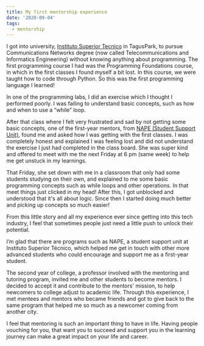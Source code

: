 ```yaml
---
title: My first mentorship experience
date: '2020-09-04'
tags:
  - mentorship
---
```


I got into university, [Instituto Superior Tecnico](https://tecnico.ulisboa.pt/) in TagusPark, to pursue Communications Networks degree (now called Telecommunications and Informatics Engineering) without knowing anything about programming. The first programming course I had was the Programming Foundations course, in which in the first classes I found myself a bit lost. In this course, we were taught how to code through Python. So this was the first programming language I learned!

In one of the programming labs, I did an exercise which I thought I performed poorly. I was failing to understand basic concepts, such as how and when to use a “while” loop.

After that class where I felt very frustrated and sad by not getting some basic concepts, one of the first-year mentors, from [NAPE (Student Support Unit)](https://nape.tecnico.ulisboa.pt/), found me and asked how I was getting with the first classes. I was completely honest and explained I was feeling lost and did not understand the exercise I just had completed in the class board. She was super kind and offered to meet with me the next Friday at 6 pm (same week) to help me get unstuck in my learnings.

That Friday, she set down with me in a classroom that only had some students studying on their own, and explained to me some basic programming concepts such as while loops and other operations. In that meet things just clicked in my head! After this, I got unblocked and understood that it's all about logic. Since then I started doing much better and picking up concepts so much easier!

From this little story and all my experience ever since getting into this tech industry, I feel that sometimes people just need a little push to unlock their potential.

I’m glad that there are programs such as NAPE, a student support unit at Instituto Superior Técnico, which helped me get in touch with other more advanced students who could encourage and support me as a first-year student.

The second year of college, a professor involved with the mentoring and tutoring program, invited me and other students to become mentors. I decided to accept it and contribute to the mentors' mission, to help newcomers to college adjust to academic life. Through this experience, I met mentees and mentors who became friends and got to give back to the same program that helped me so much as a newcomer coming from another city.

I feel that mentoring is such an important thing to have in life. Having people vouching for you, that want you to succeed and support you in the learning journey can make a great impact on your life and career.
